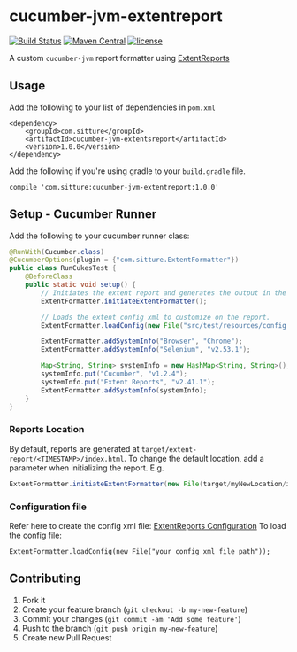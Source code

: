 # cucumber-jvm-extentreport 
[![Build Status](https://travis-ci.org/sitture/cucumber-jvm-extentreport.svg?branch=master)](https://travis-ci.org/sitture/cucumber-jvm-extentreport) [![Maven Central](https://img.shields.io/maven-central/v/com.sitture/cucumber-jvm-extentreport.svg?maxAge=300)](http://search.maven.org/#search|ga|1|g:"com.sitture") [![license](https://img.shields.io/github/license/mashape/apistatus.svg?maxAge=2592000?style=flat-square)](https://raw.githubusercontent.com/sitture/cucumber-jvm-extentreport/master/LICENSE)

A custom `cucumber-jvm` report formatter using [ExtentReports](http://extentreports.relevantcodes.com)

## Usage
Add the following to your list of dependencies in `pom.xml`

```
<dependency>
    <groupId>com.sitture</groupId>
    <artifactId>cucumber-jvm-extentsreport</artifactId>
    <version>1.0.0</version>
</dependency>
```

Add the following if you're using gradle to your `build.gradle` file.

```
compile 'com.sitture:cucumber-jvm-extentreport:1.0.0'
```

## Setup - Cucumber  Runner
Add the following to your cucumber runner class:

```java
@RunWith(Cucumber.class)
@CucumberOptions(plugin = {"com.sitture.ExtentFormatter"})
public class RunCukesTest {
    @BeforeClass
    public static void setup() {
        // Initiates the extent report and generates the output in the target/extent-report/<TIMESTAMP>/index.html file by default.
        ExtentFormatter.initiateExtentFormatter();

        // Loads the extent config xml to customize on the report.
        ExtentFormatter.loadConfig(new File("src/test/resources/config.xml"));

        ExtentFormatter.addSystemInfo("Browser", "Chrome");
		ExtentFormatter.addSystemInfo("Selenium", "v2.53.1");

		Map<String, String> systemInfo = new HashMap<String, String>();
		systemInfo.put("Cucumber", "v1.2.4");
		systemInfo.put("Extent Reports", "v2.41.1");
		ExtentFormatter.addSystemInfo(systemInfo);
    }
}
```
### Reports Location

By default, reports are generated at `target/extent-report/<TIMESTAMP>/index.html`. To change the default location, add a parameter when initializing the report. E.g.

```java
ExtentFormatter.initiateExtentFormatter(new File(target/myNewLocation/index.html));
```

### Configuration file

Refer here to create the config xml file: [ExtentReports Configuration](http://extentreports.relevantcodes.com/java/#configuration)
To load the config file:

```
ExtentFormatter.loadConfig(new File("your config xml file path"));
```

## Contributing

1. Fork it
2. Create your feature branch (`git checkout -b my-new-feature`)
3. Commit your changes (`git commit -am 'Add some feature'`)
4. Push to the branch (`git push origin my-new-feature`)
5. Create new Pull Request
